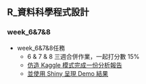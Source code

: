 ## R_資料科學程式設計

### week_6&7&8

- week_6&7&8任務
    - 6 & 7 & 8 三週合併作業，一起打分數 15%
    - [仿造 Kaggle 模式完成一份分析報告](http://blog.kaggle.com/2017/09/21/instacart-market-basket-analysis-winners-interview-2nd-place-kazuki-onodera/)
    - [並使用 Shiny 呈現 Demo 結果](https://lanw868.shinyapps.io/poetry_analysis/)